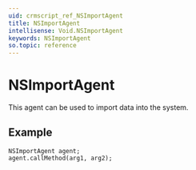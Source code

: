 ```yaml
---
uid: crmscript_ref_NSImportAgent
title: NSImportAgent
intellisense: Void.NSImportAgent
keywords: NSImportAgent
so.topic: reference
---
```


# NSImportAgent

This agent can be used to import data into the system.

## Example

```crmscript
NSImportAgent agent;
agent.callMethod(arg1, arg2);
```
